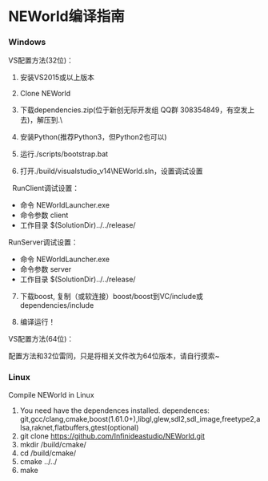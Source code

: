 # NEWorld编译指南

### Windows
VS配置方法(32位)：

1. 安装VS2015或以上版本

2. Clone NEWorld

3. 下载dependencies.zip(位于新创无际开发组 QQ群 308354849，有空发上去)，解压到.\

4. 安装Python(推荐Python3，但Python2也可以)

5. 运行./scripts/bootstrap.bat

6. 打开./build/visualstudio_v14\NEWorld.sln，设置调试设置

   RunClient调试设置：
   
   - 命令 NEWorldLauncher.exe
   - 命令参数 client
   - 工作目录 $(SolutionDir)../../release/

   RunServer调试设置：

   - 命令 NEWorldLauncher.exe
   - 命令参数 server
   - 工作目录 $(SolutionDir)../../release/

7. 下载boost, 复制（或软连接）boost/boost到VC/include或dependencies/include

8. 编译运行！


VS配置方法(64位)：

配置方法和32位雷同，只是将相关文件改为64位版本，请自行摸索~

### Linux

Compile NEWorld in Linux

1. You need have the dependences installed.
   dependences: git,gcc/clang,cmake,boost(1.61.0+),libgl,glew,sdl2,sdl_image,freetype2,alsa,raknet,flatbuffers,gtest(optional)
2. git clone https://github.com/Infinideastudio/NEWorld.git
3. mkdir /build/cmake/
4. cd /build/cmake/
5. cmake ../../
6. make
